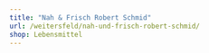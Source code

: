 ```yaml
---
title: "Nah & Frisch Robert Schmid"
url: /weitersfeld/nah-und-frisch-robert-schmid/
shop: Lebensmittel
---
```

